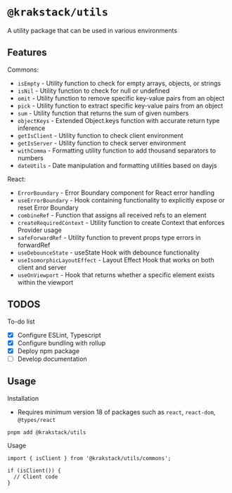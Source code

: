 # `@krakstack/utils`

A utility package that can be used in various environments

## Features

Commons:

- `isEmpty` - Utility function to check for empty arrays, objects, or strings
- `isNil` - Utility function to check for null or undefined
- `omit` - Utility function to remove specific key-value pairs from an object
- `pick` - Utility function to extract specific key-value pairs from an object
- `sum` - Utility function that returns the sum of given numbers
- `objectKeys` - Extended Object.keys function with accurate return type inference
- `getIsClient` - Utility function to check client environment
- `getIsServer` - Utility function to check server environment
- `withComma` - Formatting utility function to add thousand separators to numbers
- `dateUtils` - Date manipulation and formatting utilities based on dayjs

React:

- `ErrorBoundary` - Error Boundary component for React error handling
- `useErrorBoundary` - Hook containing functionality to explicitly expose or reset Error Boundary
- `combineRef` - Function that assigns all received refs to an element
- `createRequiredContext` - Utility function to create Context that enforces Provider usage
- `safeForwardRef` - Utility function to prevent props type errors in forwardRef
- `useDebounceState` - useState Hook with debounce functionality
- `useIsomorphicLayoutEffect` - Layout Effect Hook that works on both client and server
- `useOnViewport` - Hook that returns whether a specific element exists within the viewport

## TODOS

To-do list

- [x] Configure ESLint, Typescript
- [x] Configure bundling with rollup
- [x] Deploy npm package
- [ ] Develop documentation

## Usage

Installation 

- Requires minimum version 18 of packages such as `react`, `react-dom`, `@types/react`

```
pnpm add @krakstack/utils
```

Usage

```
import { isClient } from '@krakstack/utils/commons';

if (isClient()) {
  // Client code
}
```
